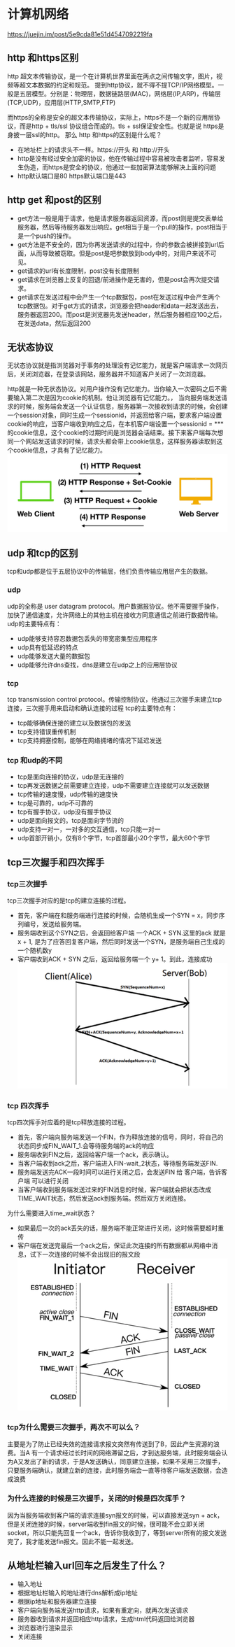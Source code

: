 # 计算机网络

https://juejin.im/post/5e9cda81e51d4547092219fa
## http 和https区别
http 超文本传输协议，是一个在计算机世界里面在两点之间传输文字，图片，视频等超文本数据的约定和规范。
提到http协议，就不得不提TCP/IP网络模型。一般是五层模型。分别是：物理层，数据链路层(MAC)，网络层(IP,ARP)，传输层(TCP,UDP)，应用层(HTTP,SMTP,FTP)

而https的全称是安全的超文本传输协议，实际上，https不是一个新的应用层协议，而是http + tls/ssl 协议组合而成的。tls + ssl保证安全性。也就是说 https是身披一层ssl的http。
那么 http 和https的区别是什么呢？
- 在地址栏上的请求头不一样。https://开头 和 http://开头
- http是没有经过安全加密的协议，他在传输过程中容易被攻击者监听，容易发生伪造，而https是安全的协议，他通过一些加密算法能够解决上面的问题
- http默认端口是80 https默认端口是443

## http get  和post的区别

- get方法一般是用于请求，他是请求服务器返回资源，而post则是提交表单给服务器，然后等待服务器发出响应。get相当于是一个pull的操作，post相当于是一个push的操作。
- get方法是不安全的，因为你再发送请求的过程中，你的参数会被拼接到url后面，从而导致被窃取。但是post是吧参数放到body中的，对用户来说不可见。
- get请求的url有长度限制，post没有长度限制
- get请求在浏览器上反复的回退/前进操作是无害的，但是post会再次提交请求。
- get请求在发送过程中会产生一个tcp数据包，post在发送过程中会产生两个tcp数据包。对于get方式的请求，浏览器会把header和data一起发送出去，服务器返回200。而post是浏览器先发送header，然后服务器相应100之后，在发送data，然后返回200

## 无状态协议
无状态协议就是指浏览器对于事务的处理没有记忆能力，就是客户端请求一次网页后，关闭浏览器，在登录该网站，服务器并不知道客户关闭了一次浏览器。

http就是一种无状态协议。对用户操作没有记忆能力。当你输入一次密码之后不需要输入第二次是因为cookie的机制。他让浏览器有记忆能力。，
当向服务端发送请求的时候，服务端会发送一个认证信息，服务器第一次接收到请求的时候，会创建一个session对象，同时生成一个sessionid，并返回给客户端，要求客户端设置cookie的响应，当客户端收到响应之后，在本机客户端设置一个sessionid = *** 的cookie信息，这个cookie的过期时间是浏览器会话结束。接下来客户端每次想同一个网站发送请求的时候，请求头都会带上cookie信息，这样服务器读取到这个cookie信息，才具有了记忆能力。
![asd](./pic/cookie.png)

## udp 和tcp的区别
tcp和udp都是位于五层协议中的传输层，他们负责传输应用层产生的数据。

### udp
udp的全称是 user datagram protocol。用户数据报协议。他不需要握手操作，加快了通信速度，允许网络上的其他主机在接收方同意通信之前进行数据传输。
udp的主要特点有：
- udp能够支持容忍数据包丢失的带宽密集型应用程序
- udp具有低延迟的特点
- udp能够发送大量的数据包
- udp能够允许dns查找，dns是建立在udp之上的应用层协议

### tcp
tcp transmission control protocol。传输控制协议，他通过三次握手来建立tcp连接，三次握手用来启动和确认连接的过程
tcp的主要特点有：
- tcp能够确保连接的建立以及数据包的发送
- tcp支持错误重传机制
- tcp支持拥塞控制，能够在网络拥堵的情况下延迟发送

### tcp 和udp的不同
- tcp是面向连接的协议，udp是无连接的
- tcp再发送数据之前需要建立连接，udp不需要建立连接就可以发送数据
- tcp传输的速度慢，udp传输的速度快
- tcp是可靠的，udp不可靠的
- tcp有握手协议，udp没有握手协议
- udp是面向报文的。tcp是面向字节流的
- udp支持一对一，一对多的交互通信，tcp只能一对一
- udp首部开销小，仅有8个字节，tcp首部最小20个字节，最大60个字节

## tcp三次握手和四次挥手
### tcp三次握手
tcp三次握手对应的是tcp的建立连接的过程。
- 首先，客户端在和服务端进行连接的时候，会随机生成一个SYN = x，同步序列编号，发送给服务端。
- 服务端收到这个SYN之后，会返回给客户端 一个ACK + SYN.这里的ack 就是 x + 1, 是为了应答回复客户端，然后同时发送一个SYN，是服务端自己生成的一个随机数y
- 客户端收到ACK + SYN 之后，返回给服务端一个 y+ 1。到此，连接成功
![ads](./pic/三次握手.png)

### tcp 四次挥手
tcp四次挥手对应着的是tcp释放连接的过程。
- 首先，客户端向服务端发送一个FIN，作为释放连接的信号，同时，将自己的状态同步成FIN_WAIT_1.会等待服务端的ack的响应
- 服务端收到FIN之后，返回给客户端一个ack，表示确认。
- 当客户端收到ack之后，客户端进入FIN-wait_2状态，等待服务端发送FIN.
- 服务端发送完ACK一段时间可以进行关闭之后，会发送FIN 给 客户端，告诉客户端 可以进行关闭
- 当客户端收到服务端发送过来的FIN消息的时候，客户端就会把状态改成TIME_WAIT状态，然后发送ack到服务端。然后双方关闭连接。

为什么需要进入time_wait状态？
- 如果最后一次的ack丢失的话，服务端不能正常进行关闭，这时候需要超时重传
- 客户端在发送完最后一个ack之后，保证此次连接的所有数据都从网络中消息，试下一次连接的时候不会出现旧的报文段
![asd](./pic/四次挥手.png)
### tcp为什么需要三次握手，两次不可以么？
主要是为了防止已经失效的连接请求报文突然有传送到了B，因此产生资源的浪费。当A 有一个请求经过长时间的网络滞留之后，才到达服务端，此时服务端会认为A又发出了新的请求，于是A发送确认，同意建立连接，如果不采用三次握手，只要服务端确认，就建立新的连接，此时服务端会一直等待客户端发送数据，会造成浪费

### 为什么连接的时候是三次握手，关闭的时候是四次挥手？
因为当服务端收到客户端的请求连接syn报文的时候，可以直接发送syn + ack，但是关闭连接的时候，server端收到fin报文的时候，很可能不会立即关闭socket，所以只能先回复一个ack，告诉你我收到了，等到server所有的报文发送完了，我才能发送fin报文。因此不能一起发送。

## 从地址栏输入url回车之后发生了什么？
- 输入地址
- 根据地址栏输入的地址进行dns解析成ip地址
- 根据ip地址和服务器建立连接
- 客户端向服务端发送http请求，如果有重定向，就再次发送请求
- 服务器收到请求并返回相应http请求，生成html代码返回给浏览器
- 浏览器进行渲染显示
- 关闭连接


